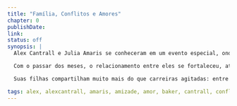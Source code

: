 ```yaml
---
title: "Família, Conflitos e Amores"
chapter: 0
publishDate: 
link: 
status: off
synopsis: |
  Alex Cantrall e Julia Amaris se conheceram em um evento especial, onde suas filhas, Kylie e Malia, foram convidadas para se apresentar. Na época, as garotas ainda não se conheciam, mas o fato de ambos serem pais de artistas aproximou Alex e Julia rapidamente.

  Com o passar dos meses, o relacionamento entre eles se fortaleceu, até decidirem unir suas famílias sob o mesmo teto. No entanto, não imaginavam o turbilhão de emoções e desafios que enfrentariam.

  Suas filhas compartilham muito mais do que carreiras agitadas: entre encontros, desencontros, rivalidades e segredos, todos precisaram aprender a conviver, superar mágoas e descobrir juntos o verdadeiro significado de família.

tags: alex, alexcantrall, amaris, amizade, amor, baker, cantrall, conflitos, convivência, cotidiano, drama, família, ivory, julia, juliaamaris, kylia, kylie, kyliecantrall, malia, maliabaker, mudança, recomeços, relacionamentos, rivalidade, segredos
---
```


